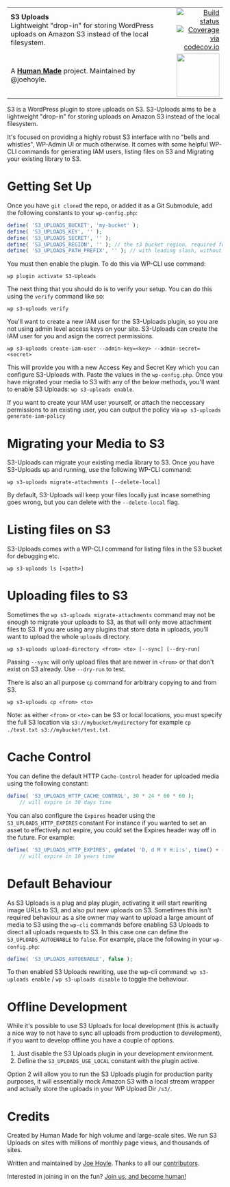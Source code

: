 <table width="100%">
	<tr>
		<td align="left" width="70">
			<strong>S3 Uploads</strong><br />
			Lightweight "drop-in" for storing WordPress uploads on Amazon S3 instead of the local filesystem.
		</td>
		<td align="right" width="20%">
			<a href="https://travis-ci.org/humanmade/S3-Uploads">
				<img src="https://travis-ci.org/humanmade/S3-Uploads.svg?branch=master" alt="Build status">
			</a>
			<a href="http://codecov.io/github/humanmade/S3-Uploads?branch=master">
				<img src="http://codecov.io/github/humanmade/S3-Uploads/coverage.svg?branch=master" alt="Coverage via codecov.io" />
			</a>
		</td>
	</tr>
	<tr>
		<td>
			A <strong><a href="https://hmn.md/">Human Made</a></strong> project. Maintained by @joehoyle.
		</td>
		<td align="center">
			<img src="https://hmn.md/content/themes/hmnmd/assets/images/hm-logo.svg" width="100" />
		</td>
	</tr>
</table>

S3 is a WordPress plugin to store uploads on S3. S3-Uploads aims to be a lightweight "drop-in" for storing uploads on Amazon S3 instead of the local filesystem.

It's focused on providing a highly robust S3 interface with no "bells and whistles", WP-Admin UI or much otherwise. It comes with some helpful WP-CLI commands for generating IAM users, listing files on S3 and Migrating your existing library to S3.


Getting Set Up
==========

Once you have `git clone`d the repo, or added it as a Git Submodule, add the following constants to your `wp-config.php`:

```PHP
define( 'S3_UPLOADS_BUCKET', 'my-bucket' );
define( 'S3_UPLOADS_KEY', '' );
define( 'S3_UPLOADS_SECRET', '' );
define( 'S3_UPLOADS_REGION', '' ); // the s3 bucket region, required for Frankfurt (`eu-central-1`) and Beijing.
define( 'S3_UPLOADS_PATH_PREFIX', '' ); // with leading slash, without trailing slash (eg. `/prefix`)
```

You must then enable the plugin. To do this via WP-CLI use command:

```
wp plugin activate S3-Uploads
```

The next thing that you should do is to verify your setup. You can do this using the `verify` command
like so:

```
wp s3-uploads verify
```

You'll want to create a new IAM user for the S3-Uploads plugin, so you are not using admin level access keys on your site. S3-Uploads can create the IAM user for you and asign the correct permissions.

```
wp s3-uploads create-iam-user --admin-key=<key> --admin-secret=<secret>
```

This will provide you with a new Access Key and Secret Key which you can configure S3-Uploads with. Paste the values in the `wp-config.php`. Once you have migrated your media to S3 with any of the below methods, you'll want to enable S3 Uploads: `wp s3-uploads enable`.

If you want to create your IAM user yourself, or attach the neccessary permissions to an existing user, you can output the policy via `wp s3-uploads generate-iam-policy`

Migrating your Media to S3
==========

S3-Uploads can migrate your existing media library to S3. Once you have S3-Uploads up and running, use the following WP-CLI command:

```
wp s3-uploads migrate-attachments [--delete-local]
```

By default, S3-Uploads will keep your files locally just incase something goes wrong, but you can delete with the `--delete-local` flag.


Listing files on S3
==========

S3-Uploads comes with a WP-CLI command for listing files in the S3 bucket for debugging etc.

```
wp s3-uploads ls [<path>]
```

Uploading files to S3
==========

Sometimes the `wp s3-uploads migrate-attachments` command may not be enough to migrate your uploads to S3, as that will only move attachment files to S3. If you are using any plugins that store data in uploads, you'll want to upload the whole `uploads` directory.

```
wp s3-uploads upload-directory <from> <to> [--sync] [--dry-run]
```

Passing `--sync` will only upload files that are newer in `<from>` or that don't exist on S3 already. Use `--dry-run` to test.

There is also an all purpose `cp` command for arbitrary copying to and from S3.

```
wp s3-uploads cp <from> <to>
```

Note: as either `<from>` or `<to>` can be S3 or local locations, you must specify the full S3 location via `s3://mybucket/mydirectory` for example `cp ./test.txt s3://mybucket/test.txt`.

Cache Control
==========

You can define the default HTTP `Cache-Control` header for uploaded media using the
following constant:

```PHP
define( 'S3_UPLOADS_HTTP_CACHE_CONTROL', 30 * 24 * 60 * 60 );
	// will expire in 30 days time
```

You can also configure the `Expires` header using the `S3_UPLOADS_HTTP_EXPIRES` constant
For instance if you wanted to set an asset to effectively not expire, you could
set the Expires header way off in the future.  For example:

```PHP
define( 'S3_UPLOADS_HTTP_EXPIRES', gmdate( 'D, d M Y H:i:s', time() + (10 * 365 * 24 * 60 * 60) ) .' GMT' );
	// will expire in 10 years time
```

Default Behaviour
==========

As S3 Uploads is a plug and play plugin, activating it will start rewriting image URLs to S3, and also put
new uploads on S3. Sometimes this isn't required behaviour as a site owner may want to upload a large
amount of media to S3 using the `wp-cli` commands before enabling S3 Uploads to direct all uploads requests
to S3. In this case one can define the `S3_UPLOADS_AUTOENABLE` to `false`. For example, place the following
in your `wp-config.php`:

```PHP
define( 'S3_UPLOADS_AUTOENABLE', false );
```

To then enabled S3 Uploads rewriting, use the wp-cli command: `wp s3-uploads enable` / `wp s3-uploads disable`
to toggle the behaviour.

Offline Development
=======

While it's possible to use S3 Uploads for local development (this is actually a nice way to not have to sync all uploads from production to development),
if you want to develop offline you have a couple of options.

1. Just disable the S3 Uploads plugin in your development environment.
2. Define the `S3_UPLOADS_USE_LOCAL` constant with the plugin active.

Option 2 will allow you to run the S3 Uploads plugin for production parity purposes, it will essentially mock
Amazon S3 with a local stream wrapper and actually store the uploads in your WP Upload Dir `/s3/`.

Credits
=======
Created by Human Made for high volume and large-scale sites. We run S3 Uploads on sites with millions of monthly page views, and thousands of sites.

Written and maintained by [Joe Hoyle](https://github.com/joehoyle). Thanks to all our [contributors](https://github.com/humanmade/S3-Uploads/graphs/contributors).

Interested in joining in on the fun? [Join us, and become human!](https://hmn.md/is/hiring/)
